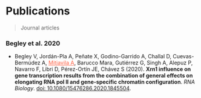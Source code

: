 # Publications


> Journal articles

### Begley et al. 2020

<p align='justify'>

* Begley V, Jordán-Pla A, Peñate X, Godino-Garrido A, Challal D, Cuevas-Bermúdez A, <ins style="color:Tomato;">Mitjavila A</ins>, Barucco Mara, Gutiérrez G, Singh A, Alepuz P, Navarro F, Libri D, Pérez-Ortín JE, Chávez S (2020). **Xrn1 influence on gene transcription results from the combination of general effects on elongating RNA pol II and gene-specific chromatin configuration**. *RNA Biology*. [doi: 10.1080/15476286.2020.1845504](https://doi.org/10.1080/15476286.2020.1845504). 

</p>


